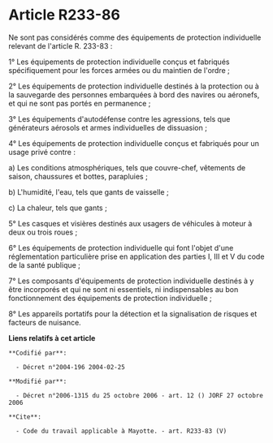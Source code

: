 # Article R233-86

Ne sont pas considérés comme des équipements de protection individuelle relevant de l'article R. 233-83 : 

1° Les équipements de protection individuelle conçus et fabriqués spécifiquement pour les forces armées ou du maintien de
l'ordre ; 

2° Les équipements de protection individuelle destinés à la protection ou à la sauvegarde des personnes embarquées à bord des
navires ou aéronefs, et qui ne sont pas portés en permanence ; 

3° Les équipements d'autodéfense contre les agressions, tels que générateurs aérosols et armes individuelles de dissuasion ; 

4° Les équipements de protection individuelle conçus et fabriqués pour un usage privé contre : 

a) Les conditions atmosphériques, tels que couvre-chef, vêtements de saison, chaussures et bottes, parapluies ; 

b) L'humidité, l'eau, tels que gants de vaisselle ; 

c) La chaleur, tels que gants ; 

5° Les casques et visières destinés aux usagers de véhicules à moteur à deux ou trois roues ; 

6° Les équipements de protection individuelle qui font l'objet d'une réglementation particulière prise en application des
parties I, III et V du code de la santé publique ; 

7° Les composants d'équipements de protection individuelle destinés à y être incorporés et qui ne sont ni essentiels, ni
indispensables au bon fonctionnement des équipements de protection individuelle ; 

8° Les appareils portatifs pour la détection et la signalisation de risques et facteurs de nuisance.

**Liens relatifs à cet article**

	**Codifié par**:

	  - Décret n°2004-196 2004-02-25

	**Modifié par**:

	  - Décret n°2006-1315 du 25 octobre 2006 - art. 12 () JORF 27 octobre 2006

	**Cite**:

	  - Code du travail applicable à Mayotte. - art. R233-83 (V)
